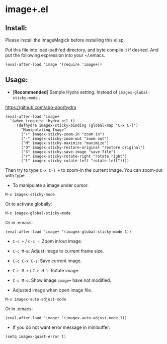 image+.el
=========

## Install:

Please install the ImageMagick before installing this elisp.

Put this file into load-path'ed directory, and byte compile it if
desired. And put the following expression into your ~/.emacs.

```
(eval-after-load 'image '(require 'image+))
```

## Usage:

* [__Recommended__] Sample Hydra setting. Instead of `imagex-global-sticky-mode` .

 https://github.com/abo-abo/hydra

```
(eval-after-load 'image+
  `(when (require 'hydra nil t)
     (defhydra imagex-sticky-binding (global-map "C-x C-l")
       "Manipulating Image"
       ("+" imagex-sticky-zoom-in "zoom in")
       ("-" imagex-sticky-zoom-out "zoom out")
       ("M" imagex-sticky-maximize "maximize")
       ("O" imagex-sticky-restore-original "restore original")
       ("S" imagex-sticky-save-image "save file")
       ("r" imagex-sticky-rotate-right "rotate right")
       ("l" imagex-sticky-rotate-left "rotate left"))))
```

 Then try to type `C-x C-l +` to zoom-in the current image.
 You can zoom-out with type `-` .

* To manipulate a image under cursor.

```
M-x imagex-sticky-mode
```

 Or to activate globally:

```
M-x imagex-global-sticky-mode
```

 Or in .emacs:

```
(eval-after-load 'image+ '(imagex-global-sticky-mode 1))
```

* `C-c +` / `C-c -`: Zoom in/out image.
* `C-c M-m`: Adjust image to current frame size.
* `C-c C-x C-s`: Save current image.
* `C-c M-r` / `C-c M-l`: Rotate image.
* `C-c M-o`: Show image `image+` have not modified.

* Adjusted image when open image file.

```
M-x imagex-auto-adjust-mode
```

  Or in .emacs:

```
(eval-after-load 'image+ '(imagex-auto-adjust-mode 1))
```

* If you do not want error message in minibuffer:

```
(setq imagex-quiet-error t)
```

